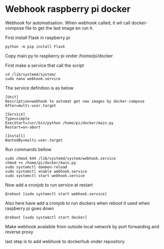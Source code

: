 <h1>Webhook raspberry pi docker</h1>

Webhook for automatisation.
When webhook called, it wil call docker-compose file to get the last image en run it.

First install Flask in raspberry pi
```
python -m pip install Flask
```

Copy main.py to raspberry pi onder /home/pi/docker

First make a service that call the script 
```
cd /lib/systemd/system/
sudo nano webhook.service
```

The service definition is as below 
```
[Unit]
Description=webhook to automat get new images by docker-compose
After=multi-user.target

[Service]
Type=simple
ExecStart=/usr/bin/python /home/pi/docker/main.py
Restart=on-abort

[Install]
WantedBy=multi-user.target
```

Run commands bellow
```
sudo chmod 644 /lib/systemd/system/webhook.service
chmod +x /home/pi/docker/main.py
sudo systemctl daemon-reload
sudo systemctl enable webhook.service
sudo systemctl start webhook.service
```

Now add a cronjob to run service at restart
```
@reboot [sudo systemctl start webhook.service]
```

Also here have add a cronjob to run dockers when reboot it used when raspberry pi goes down
```
@reboot [sudo systemctl start docker]
```

Make webhook avalaible from outside local network by port forwarding and reverse proxy

last step is to add webhook to dockerhub onder repository.
